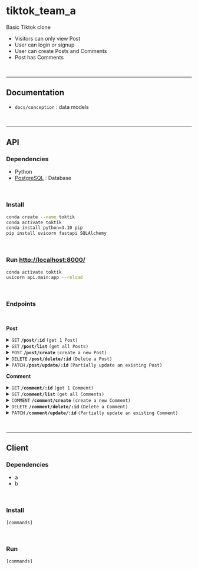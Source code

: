 # tiktok_team_a

Basic Tiktok clone
- Visitors can only view Post
- User can login or signup
- User can create Posts and Comments
- Post has Comments





<br><hr>

## Documentation

- `docs/conception` : data models





<br><hr>

## API



### Dependencies

- Python
- [PostgreSQL](https://www.postgresql.org/download/) : Database



<br>

### Install

```bash
conda create --name toktik
conda activate toktik
conda install python=3.10 pip
pip install uvicorn fastapi SQLAlchemy
```



<br>

### Run [http://localhost:8000/](http://localhost:8000/)

```bash
conda activate toktik
uvicorn api.main:app --reload
```



<br>

### Endpoints

<br>

**Post**

<details>
 <summary>
  <code>GET</code>
  <code><b>/post/:id</b></code>
  <code>(get 1 Post)</code>
 </summary>

##### Parameters

> | name      |  type     | data type               | description                                                      |
> |-----------|-----------|-------------------------|------------------------------------------------------------------|
> | id        |  required | int                     | post_id                                                          |

##### Responses

> | http code     | content-type                      | response                                                       |
> |---------------|-----------------------------------|----------------------------------------------------------------|
> | `200`         | `application/json`                | Post                                                           |
> | `404`         | `application/json`                | Post does not exist                                            |

</details>

<details>
 <summary>
  <code>GET</code>
  <code><b>/post/list</b></code>
  <code>(get all Posts)</code>
 </summary>

##### Parameters

> | name      |  type     | data type               | description                                                      |
> |-----------|-----------|-------------------------|------------------------------------------------------------------|

##### Responses

> | http code     | content-type                      | response                                                       |
> |---------------|-----------------------------------|----------------------------------------------------------------|
> | `200`         | `application/json`                | `Post`                                                         |

</details>

<details>
 <summary>
  <code>POST</code>
  <code><b>/post/create</b></code>
  <code>(create a new Post)</code>
 </summary>

##### Parameters

> | name        |  type     | data type               | description                                                    |
> |-------------|-----------|-------------------------|----------------------------------------------------------------|
> | title       | required  | str                     | Title of Post                                                  |
> | description | optional  | str                     | Description of Post                                            |
> | video_url   | required  | str                     | URL of embedded video                                          |
> | user_id     | required  | int                     | ID of author                                                   |

##### Responses

> | http code     | content-type                      | response                                                       |
> |---------------|-----------------------------------|----------------------------------------------------------------|
> | `200`         | `application/json`                | `Post`                                                         |

</details>

<details>
 <summary>
  <code>DELETE</code>
  <code><b>/post/delete/:id</b></code>
  <code>(Delete a Post)</code>
 </summary>

##### Parameters

> | name        |  type     | data type               | description                                                    |
> |-------------|-----------|-------------------------|----------------------------------------------------------------|

##### Responses

> | http code     | content-type                      | response                                                       |
> |---------------|-----------------------------------|----------------------------------------------------------------|
> | `200`         | `application/json`                | `Post`                                                         |
> | `404`         | `application/json`                | Post does not exist                                            |

</details>

<details>
 <summary>
  <code>PATCH</code>
  <code><b>/post/update/:id</b></code>
  <code>(Partially update an existing Post)</code>
 </summary>

##### Parameters

> | name        |  type     | data type               | description                                                    |
> |-------------|-----------|-------------------------|----------------------------------------------------------------|
> | title       | optional  | str                     | Title of Post                                                  |
> | description | optional  | str                     | Description of Post                                            |

##### Responses

> | http code     | content-type                      | response                                                       |
> |---------------|-----------------------------------|----------------------------------------------------------------|
> | `200`         | `application/json`                | `Post`                                                         |
> | `404`         | `application/json`                | Post does not exist                                            |

</details>



**Comment**

<details>
 <summary>
  <code>GET</code>
  <code><b>/comment/:id</b></code>
  <code>(get 1 Comment)</code>
 </summary>

##### Parameters

> | name      |  type     | data type               | description                                                      |
> |-----------|-----------|-------------------------|------------------------------------------------------------------|
> | id        |  required | int                     | comment_id                                                       |

##### Responses

> | http code     | content-type                      | response                                                       |
> |---------------|-----------------------------------|----------------------------------------------------------------|
> | `200`         | `application/json`                | Comment                                                        |
> | `404`         | `application/json`                | Comment does not exist                                         |

</details>

<details>
 <summary>
  <code>GET</code>
  <code><b>/comment/list</b></code>
  <code>(get all Comments)</code>
 </summary>

##### Parameters

> | name      |  type     | data type               | description                                                      |
> |-----------|-----------|-------------------------|------------------------------------------------------------------|

##### Responses

> | http code     | content-type                      | response                                                       |
> |---------------|-----------------------------------|----------------------------------------------------------------|
> | `200`         | `application/json`                | `Comment`                                                      |

</details>

<details>
 <summary>
  <code>COMMENT</code>
  <code><b>/comment/create</b></code>
  <code>(create a new Comment)</code>
 </summary>

##### Parameters

> | name        |  type     | data type               | description                                                    |
> |-------------|-----------|-------------------------|----------------------------------------------------------------|
> | content     | required  | str                     | Actual comment                                                 |
> | author_id   | required  | str                     | Author of comment                                              |
> | post_id     | required  | str                     | Post the comment was made on                                   |

##### Responses

> | http code     | content-type                      | response                                                       |
> |---------------|-----------------------------------|----------------------------------------------------------------|
> | `200`         | `application/json`                | `Comment`                                                      |

</details>

<details>
 <summary>
  <code>DELETE</code>
  <code><b>/comment/delete/:id</b></code>
  <code>(Delete a Comment)</code>
 </summary>

##### Parameters

> | name        |  type     | data type               | description                                                    |
> |-------------|-----------|-------------------------|----------------------------------------------------------------|

##### Responses

> | http code     | content-type                      | response                                                       |
> |---------------|-----------------------------------|----------------------------------------------------------------|
> | `200`         | `application/json`                | `Comment`                                                      |
> | `404`         | `application/json`                | Comment does not exist                                         |

</details>

<details>
 <summary>
  <code>PATCH</code>
  <code><b>/comment/update/:id</b></code>
  <code>(Partially update an existing Comment)</code>
 </summary>

##### Parameters

> | name        |  type     | data type               | description                                                    |
> |-------------|-----------|-------------------------|----------------------------------------------------------------|
> | content     | optional  | str                     | Actual comment                                                 |

##### Responses

> | http code     | content-type                      | response                                                       |
> |---------------|-----------------------------------|----------------------------------------------------------------|
> | `200`         | `application/json`                | `Comment`                                                      |
> | `404`         | `application/json`                | Comment does not exist                                         |

</details>





<br><hr>

## Client



### Dependencies

- a
- b



<br>

### Install

```bash
[commands]
```



<br>

### Run

```bash
[commands]
```



<br>
